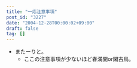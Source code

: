 ```yaml
---
title: "一応注意事項"
post_id: "3227"
date: "2004-12-28T00:00:02+09:00"
draft: false
tag: []
---
```



* またーりと。
  * ここの注意事項が少ないほど春満開or閑古鳥。
